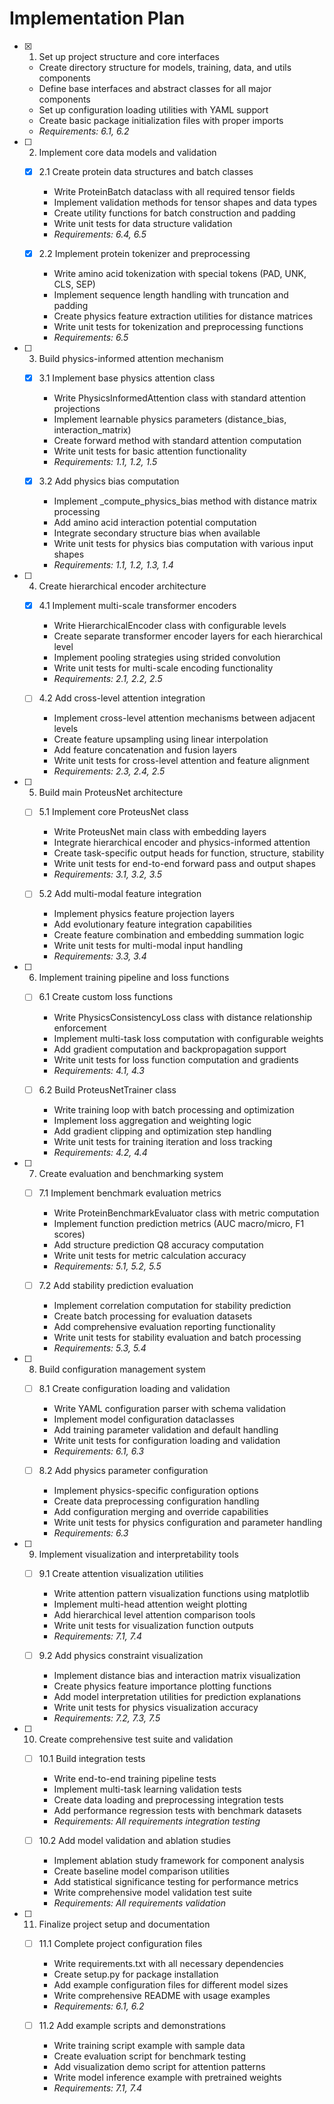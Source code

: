 # Implementation Plan

- [x] 1. Set up project structure and core interfaces
  - Create directory structure for models, training, data, and utils components
  - Define base interfaces and abstract classes for all major components
  - Set up configuration loading utilities with YAML support
  - Create basic package initialization files with proper imports
  - _Requirements: 6.1, 6.2_

- [ ] 2. Implement core data models and validation
  - [x] 2.1 Create protein data structures and batch classes
    - Write ProteinBatch dataclass with all required tensor fields
    - Implement validation methods for tensor shapes and data types
    - Create utility functions for batch construction and padding
    - Write unit tests for data structure validation
    - _Requirements: 6.4, 6.5_

  - [x] 2.2 Implement protein tokenizer and preprocessing
    - Write amino acid tokenization with special tokens (PAD, UNK, CLS, SEP)
    - Implement sequence length handling with truncation and padding
    - Create physics feature extraction utilities for distance matrices
    - Write unit tests for tokenization and preprocessing functions
    - _Requirements: 6.5_

- [ ] 3. Build physics-informed attention mechanism
  - [x] 3.1 Implement base physics attention class
    - Write PhysicsInformedAttention class with standard attention projections
    - Implement learnable physics parameters (distance_bias, interaction_matrix)
    - Create forward method with standard attention computation
    - Write unit tests for basic attention functionality
    - _Requirements: 1.1, 1.2, 1.5_

  - [x] 3.2 Add physics bias computation
    - Implement _compute_physics_bias method with distance matrix processing
    - Add amino acid interaction potential computation
    - Integrate secondary structure bias when available
    - Write unit tests for physics bias computation with various input shapes
    - _Requirements: 1.1, 1.2, 1.3, 1.4_

- [ ] 4. Create hierarchical encoder architecture
  - [x] 4.1 Implement multi-scale transformer encoders
    - Write HierarchicalEncoder class with configurable levels
    - Create separate transformer encoder layers for each hierarchical level
    - Implement pooling strategies using strided convolution
    - Write unit tests for multi-scale encoding functionality
    - _Requirements: 2.1, 2.2, 2.5_

  - [ ] 4.2 Add cross-level attention integration
    - Implement cross-level attention mechanisms between adjacent levels
    - Create feature upsampling using linear interpolation
    - Add feature concatenation and fusion layers
    - Write unit tests for cross-level attention and feature alignment
    - _Requirements: 2.3, 2.4, 2.5_

- [ ] 5. Build main ProteusNet architecture
  - [ ] 5.1 Implement core ProteusNet class
    - Write ProteusNet main class with embedding layers
    - Integrate hierarchical encoder and physics-informed attention
    - Create task-specific output heads for function, structure, stability
    - Write unit tests for end-to-end forward pass and output shapes
    - _Requirements: 3.1, 3.2, 3.5_

  - [ ] 5.2 Add multi-modal feature integration
    - Implement physics feature projection layers
    - Add evolutionary feature integration capabilities
    - Create feature combination and embedding summation logic
    - Write unit tests for multi-modal input handling
    - _Requirements: 3.3, 3.4_

- [ ] 6. Implement training pipeline and loss functions
  - [ ] 6.1 Create custom loss functions
    - Write PhysicsConsistencyLoss class with distance relationship enforcement
    - Implement multi-task loss computation with configurable weights
    - Add gradient computation and backpropagation support
    - Write unit tests for loss function computation and gradients
    - _Requirements: 4.1, 4.3_

  - [ ] 6.2 Build ProteusNetTrainer class
    - Write training loop with batch processing and optimization
    - Implement loss aggregation and weighting logic
    - Add gradient clipping and optimization step handling
    - Write unit tests for training iteration and loss tracking
    - _Requirements: 4.2, 4.4_

- [ ] 7. Create evaluation and benchmarking system
  - [ ] 7.1 Implement benchmark evaluation metrics
    - Write ProteinBenchmarkEvaluator class with metric computation
    - Implement function prediction metrics (AUC macro/micro, F1 scores)
    - Add structure prediction Q8 accuracy computation
    - Write unit tests for metric calculation accuracy
    - _Requirements: 5.1, 5.2, 5.5_

  - [ ] 7.2 Add stability prediction evaluation
    - Implement correlation computation for stability prediction
    - Create batch processing for evaluation datasets
    - Add comprehensive evaluation reporting functionality
    - Write unit tests for stability evaluation and batch processing
    - _Requirements: 5.3, 5.4_

- [ ] 8. Build configuration management system
  - [ ] 8.1 Create configuration loading and validation
    - Write YAML configuration parser with schema validation
    - Implement model configuration dataclasses
    - Add training parameter validation and default handling
    - Write unit tests for configuration loading and validation
    - _Requirements: 6.1, 6.3_

  - [ ] 8.2 Add physics parameter configuration
    - Implement physics-specific configuration options
    - Create data preprocessing configuration handling
    - Add configuration merging and override capabilities
    - Write unit tests for physics configuration and parameter handling
    - _Requirements: 6.3_

- [ ] 9. Implement visualization and interpretability tools
  - [ ] 9.1 Create attention visualization utilities
    - Write attention pattern visualization functions using matplotlib
    - Implement multi-head attention weight plotting
    - Add hierarchical level attention comparison tools
    - Write unit tests for visualization function outputs
    - _Requirements: 7.1, 7.4_

  - [ ] 9.2 Add physics constraint visualization
    - Implement distance bias and interaction matrix visualization
    - Create physics feature importance plotting functions
    - Add model interpretation utilities for prediction explanations
    - Write unit tests for physics visualization accuracy
    - _Requirements: 7.2, 7.3, 7.5_

- [ ] 10. Create comprehensive test suite and validation
  - [ ] 10.1 Build integration tests
    - Write end-to-end training pipeline tests
    - Implement multi-task learning validation tests
    - Create data loading and preprocessing integration tests
    - Add performance regression tests with benchmark datasets
    - _Requirements: All requirements integration testing_

  - [ ] 10.2 Add model validation and ablation studies
    - Implement ablation study framework for component analysis
    - Create baseline model comparison utilities
    - Add statistical significance testing for performance metrics
    - Write comprehensive model validation test suite
    - _Requirements: All requirements validation_

- [ ] 11. Finalize project setup and documentation
  - [ ] 11.1 Complete project configuration files
    - Write requirements.txt with all necessary dependencies
    - Create setup.py for package installation
    - Add example configuration files for different model sizes
    - Write comprehensive README with usage examples
    - _Requirements: 6.1, 6.2_

  - [ ] 11.2 Add example scripts and demonstrations
    - Write training script example with sample data
    - Create evaluation script for benchmark testing
    - Add visualization demo script for attention patterns
    - Write model inference example with pretrained weights
    - _Requirements: 7.1, 7.4_